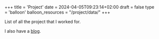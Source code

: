+++
title = 'Project'
date = 2024-04-05T09:23:14+02:00
draft = false
type = 'balloon'
balloon_resources = "/project/data/"
+++

List of all the project that I worked for.

I also have a [blog](https://blog.anhgelus.world/).
